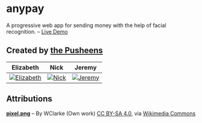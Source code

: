 # anypay

A progressive web app for sending money with the help of facial recognition. – [Live Demo](https://anypay-e40b4.firebaseapp.com/)

## Created by [the Pusheens](https://github.com/pusheens)

| Elizabeth | Nick | Jeremy |
|-----------|------|--------|
| [![Elizabeth](https://avatars3.githubusercontent.com/u/10986971?s=150)](https://github.com/ethomp54) | [![Nick](https://avatars2.githubusercontent.com/u/3587605?s=150)](https://github.com/nickbreaton) | [![Jeremy](https://avatars3.githubusercontent.com/u/8093520?s=150)](https://github.com/jeremybohannon) |

## Attributions

[__pixel.png__](https://github.com/pusheens/anypay/blob/master/client/public/pixel.png) – By WClarke (Own work) [CC BY-SA 4.0](https://creativecommons.org/licenses/by-sa/4.0), via [Wikimedia Commons](https://commons.wikimedia.org/wiki/File%3APixel_(smartphone)_5_inch_silver_mock.png)
